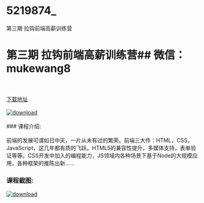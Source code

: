 # 5219874_
第三期 拉钩前端高薪训练营
# 第三期 拉钩前端高薪训练营## 微信：mukewang8
<br/></br>[下载地址](http://www.36tz.cn/article/5219874 "下载地址")
<br/></br>[![download](http://36tz.cn/muke_img/2021_05_1-34-300x189.png "下载地址")](http://www.36tz.cn/article/5219874 "下载地址")
<br/></br>### 课程介绍:<br/></br>前端的发展可谓如日中天，一片从未有过的繁荣。前端三大件：HTML，CSS，JavaScript，这几年都有质的飞跃。HTML5的兼容性提升，多媒体支持，表单验证等等。CSS开发中加入的编程能力，JS领域内各种场景下基于Node的大规模应用，各种框架的推陈出新......

### 课程截图:
[![download](http://36tz.cn/muke_img/2021_05_2-38.png "下载地址")](http://www.36tz.cn/article/5219874 "下载地址")
